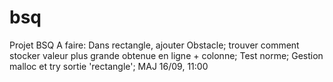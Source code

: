 bsq
===

Projet BSQ
A faire:
Dans rectangle, ajouter Obstacle;
trouver comment stocker valeur plus grande obtenue en ligne + colonne;
Test norme;
Gestion malloc et try sortie 'rectangle';
MAJ 16/09, 11:00